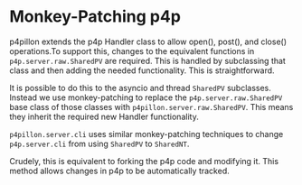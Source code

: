 # Monkey-Patching p4p
p4pillon extends the p4p Handler class to allow open(), post(), and close() operations.To support this, changes to the equivalent functions in `p4p.server.raw.SharedPV` are required. This is handled by subclassing that class and then adding the needed functionality. This is straightforward.

It is possible to do this to the asyncio and thread `SharedPV` subclasses. Instead we use monkey-patching to replace the `p4p.server.raw.SharedPV` base class of those classes with `p4pillon.server.raw.SharedPV`. This means they inherit the required new Handler functionality.

`p4pillon.server.cli` uses similar monkey-patching techniques to change `p4p.server.cli` from using `SharedPV` to `SharedNT`.

Crudely, this is equivalent to forking the p4p code and modifying it. This method allows changes in p4p to be automatically tracked.